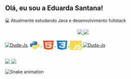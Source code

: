 ## Olá, eu sou a Eduarda Santana!

💻 Atualmente estudando Java e desenvolvimento fullstack

<div align="center">
  <a href="https://github.com/eduardasantanab">
  <img height="150em" src="https://github-readme-stats.vercel.app/api?username=eduardasantanab&show_icons=true&theme=dracula&include_all_commits=true&count_private=true"/>
  <img height="150em" src="https://github-readme-stats.vercel.app/api/top-langs/?username=eduardasantanab&layout=compact&langs_count=7&theme=dracula"/>
</div>

<div style="display: inline_block"><br>
  <img align="center" alt="Duda-Js" height="30" width="40" <img src="https://cdn.jsdelivr.net/gh/devicons/devicon/icons/java/java-original-wordmark.svg" />
  <img align="center" alt="Duda-Python" height="30" width="40" src="https://raw.githubusercontent.com/devicons/devicon/master/icons/python/python-original.svg">
  <img align="center" alt="Duda-HTML" height="30" width="40" src="https://raw.githubusercontent.com/devicons/devicon/master/icons/html5/html5-original.svg">
  <img align="center" alt="Duda-CSS" height="30" width="40" src="https://raw.githubusercontent.com/devicons/devicon/master/icons/css3/css3-original.svg">
  <img align="center" alt="Duda-Js" height="30" width="40" src="https://raw.githubusercontent.com/devicons/devicon/master/icons/javascript/javascript-plain.svg">
  <img align="center" alt="Duda-Js" height="30" width="40" <<img src="https://cdn.jsdelivr.net/gh/devicons/devicon/icons/git/git-plain-wordmark.svg" />
  
</div>

##
<div>
  <a href="https://www.linkedin.com/in/eduardasantanab" target="_blank"><img src="https://img.shields.io/badge/-LinkedIn-%230077B5?style=for-the-badge&logo=linkedin&logoColor=white" target="_blank"></a> 
  <a href = "mailto:eduarda.santanasb@gmail.com"><img src="https://img.shields.io/badge/Gmail-D14836?style=for-the-badge&logo=gmail&logoColor=white" target="_blank"></a>
 <!-- <a href="https://instagram.com/eduardasantanab" target="_blank"><img src="https://img.shields.io/badge/-Instagram-%23E4405F?style=for-the-badge&logo=instagram&logoColor=white" target="_blank"></a> -->
  
  ![Snake animation](https://github.com/eduardasantanab/eduardasantanab/blob/output/github-contribution-grid-snake.svg)
  
  </div>
 

